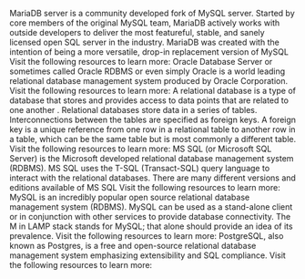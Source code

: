 MariaDB server is a community developed fork of MySQL server. Started by core members of the original MySQL team, MariaDB actively works with outside developers to deliver the most featureful, stable, and sanely licensed open SQL server in the industry. MariaDB was created with the intention of being a more versatile, drop-in replacement version of MySQL
Visit the following resources to learn more:
Oracle Database Server or sometimes called Oracle RDBMS or even simply Oracle is a world leading relational database management system produced by Oracle Corporation.
Visit the following resources to learn more:
A relational database is 
a type of database that stores and provides access to data points that are related to one another
. Relational databases store data in a series of tables. Interconnections between the tables are specified as foreign keys. A foreign key is a unique reference from one row in a relational table to another row in a table, which can be the same table but is most commonly a different table.
Visit the following resources to learn more:
MS SQL (or Microsoft SQL Server) is the Microsoft developed relational database management system (RDBMS). MS SQL uses the T-SQL (Transact-SQL) query language to interact with the relational databases. There are many different versions and editions available of MS SQL
Visit the following resources to learn more:
MySQL is an incredibly popular open source relational database management system (RDBMS). MySQL can be used as a stand-alone client or in conjunction with other services to provide database connectivity. The 
M
 in LAMP stack stands for MySQL; that alone should provide an idea of its prevalence.
Visit the following resources to learn more:
PostgreSQL, also known as Postgres, is a free and open-source relational database management system emphasizing extensibility and SQL compliance.
Visit the following resources to learn more:
